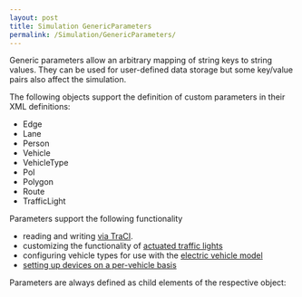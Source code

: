 ```yaml
---
layout: post
title: Simulation GenericParameters
permalink: /Simulation/GenericParameters/
---
```


Generic parameters allow an arbitrary mapping of string keys to string values. They can be used for user-defined data storage but some key/value pairs also affect the simulation.

The following objects support the definition of custom parameters in their XML definitions:

-   Edge
-   Lane
-   Person
-   Vehicle
-   VehicleType
-   PoI
-   Polygon
-   Route
-   TrafficLight

Parameters support the following functionality

-   reading and writing [via TraCI](/Traci/GenericParameters "wikilink").
-   customizing the functionality of [actuated traffic lights](/Simulation/Traffic_Lights#Additional_Parameters "wikilink")
-   configuring vehicle types for use with the [electric vehicle model](/Models/Electric "wikilink")
-   [setting up devices on a per-vehicle basis](/Definition_of_Vehicles,_Vehicle_Types,_and_Routes#Devices "wikilink")

Parameters are always defined as child elements of the respective object:

`   `<vehicle id="v0" route="route0" depart="0">
`       `<param key="answer to everything" value="42"/>
`   `</vehicle>